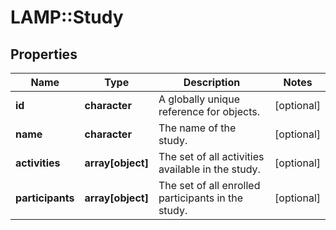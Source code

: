 # LAMP::Study

## Properties
Name | Type | Description | Notes
------------ | ------------- | ------------- | -------------
**id** | **character** | A globally unique reference for objects. | [optional] 
**name** | **character** | The name of the study. | [optional] 
**activities** | **array[object]** | The set of all activities available in the study. | [optional] 
**participants** | **array[object]** | The set of all enrolled participants in the study. | [optional] 



